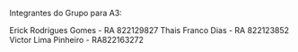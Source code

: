 Integrantes do Grupo para A3:

Erick Rodrigues Gomes - RA 822129827 
Thais Franco Dias - RA 822123852 
Victor Lima Pinheiro - RA822163272
